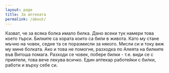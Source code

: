 ```yaml
---
layout: page
title: За аптеката
permalink: /about/
---
```

Казват, че за всяка болка имало билка.
Дано всеки тук намери това което търси.
Билките са хората които са били в живота.
Като му стане мъчно на човек, седне та се поразмисли за някого.
Мисли си и току виж му мине болката.
Ако и това не помогне, разходка по Алеята на билките във Витоша помага.
Разходи се човек, побере билки - т.е. види се с приятели, това вече лекува всичко.
Един аптекар работейки с билки, работи и върху себе си.
